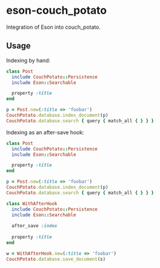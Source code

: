 # eson-couch_potato

Integration of Eson into couch_potato.

## Usage

Indexing by hand:

```ruby
class Post
  include CouchPotato::Persistence
  include Eson::Searchable

  property :title
end

p = Post.new(:title => 'foobar')
CouchPotato.database.index_document(p)
CouchPotato.database.search { query { match_all { } } }
```

Indexing as an after-save hook:

```ruby
class Post
  include CouchPotato::Persistence
  include Eson::Searchable

  property :title
end

p = Post.new(:title => 'foobar')
CouchPotato.database.index_document(p)
CouchPotato.database.search { query { match_all { } } }
```

```ruby
class WithAfterHook
  include CouchPotato::Persistence
  include Eson::Searchable
  
  after_save :index
  
  property :title
end

w = WithAfterHook.new(:title => 'foobar')
CouchPotato.database.save_document(s)
```